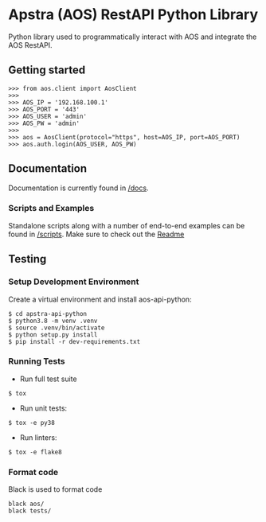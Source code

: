 # Apstra (AOS) RestAPI Python Library

Python library used to programmatically interact with AOS and integrate the AOS 
RestAPI.

## Getting started
```
>>> from aos.client import AosClient
>>> 
>>> AOS_IP = '192.168.100.1'
>>> AOS_PORT = '443'
>>> AOS_USER = 'admin'
>>> AOS_PW = 'admin'
>>> 
>>> aos = AosClient(protocol="https", host=AOS_IP, port=AOS_PORT)
>>> aos.auth.login(AOS_USER, AOS_PW)

```
## Documentation
Documentation is currently found in [/docs](./docs/_build/html). 

### Scripts and Examples
Standalone scripts along with a number of end-to-end examples can be
found in [/scripts](./scripts). Make sure to check out the [Readme](./scripts/README.md)


## Testing
### Setup Development Environment

Create a virtual environment and install aos-api-python:

```
$ cd apstra-api-python
$ python3.8 -m venv .venv
$ source .venv/bin/activate
$ python setup.py install
$ pip install -r dev-requirements.txt
```

### Running Tests
- Run full test suite
```
$ tox
``` 

 - Run unit tests:
```
$ tox -e py38
```

 - Run linters:
```
$ tox -e flake8
```

### Format code
Black is used to format code
```
black aos/
black tests/
```